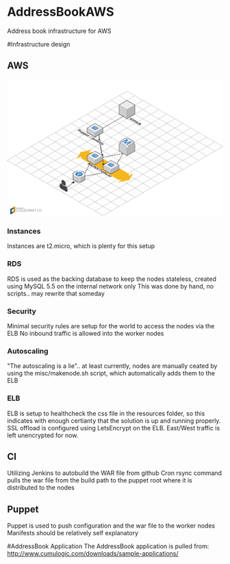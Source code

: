 # AddressBookAWS
Address book infrastructure for AWS

#Infrastructure design

## AWS
![](ab.png?raw=true)

### Instances
Instances are t2.micro, which is plenty for this setup

### RDS
RDS is used as the backing database to keep the nodes stateless, created using MySQL 5.5 on the internal network only
This was done by hand, no scripts.. may rewrite that someday

### Security
Minimal security rules are setup for the world to access the nodes via the ELB
No inbound traffic is allowed into the worker nodes

### Autoscaling
"The autoscaling is a lie".. at least currently, nodes are manually ceated by using the misc/makenode.sh script, which automatically adds them to the ELB

### ELB
ELB is setup to healthcheck the css file in the resources folder, so this indicates with enough certianty that the solution is up and running properly. 
SSL offload is configured using LetsEncrypt on the ELB. East/West traffic is left unencrypted for now.

## CI
Utilizing Jenkins to autobuild the WAR file from github
Cron rsync command pulls the war file from the build path to the puppet root where it is distributed to the nodes

## Puppet
Puppet is used to push configuration and the war file to the worker nodes
Manifests should be relatively self explanatory

#AddressBook Application
The AddressBook application is pulled from: http://www.cumulogic.com/downloads/sample-applications/

